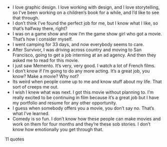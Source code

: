  - I love graphic design. I love working with design, and I love storytelling, so I’ve been working on a children’s book for a while, and I’d like to see that through.
 - I don’t think I’ve found the perfect job for me, but I know what I like, so that’s halfway there, right?
 - I was on a game show and now I’m the game show girl who got a movie. That’s how I consider myself.
 - I went camping for 33 days, and now everybody seems to care.
 - After Survivor, I was driving across country and moving to San Francisco, going to get a job interning at an ad agency. And then they asked me to read for this movie.
 - I just saw Memento. It’s very, very good. I watch a lot of French films.
 - I don’t know if I’m going to do any more acting. It’s a great job, you know? Make a movie? Why not?
 - Its weird when people come up to me and know stuff about my life. That sort of creeps me out.
 - I wish I knew what was next. I got this movie without planning to. I’m really excited to be continuing in film because it’s a great job but I have my portfolio and resume for any other opportunity.
 - I guess when somebody offers you a movie, you don’t say no. That’s what I’ve learned.
 - Comedy is so fun. I don’t know how these people can make movies and work on them for four months and they’re these sob stories. I don’t know how emotionally you get through that.

11 quotes